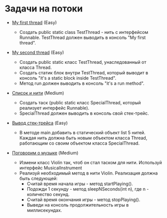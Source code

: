 # **Задачи на потоки**

* [My first thread]() (Easy)

    * Создать public static class TestThread - нить с интерфейсом Runnable. TestThread должен выводить в консоль "My first thread".

* [My second thread]() (Easy)

    * Создать public static класс TestThread, унаследованный от класса Thread.
    * Создать статик блок внутри TestThread, который выводит в консоль "it's a static block inside TestThread".
    * Метод run должен выводить в консоль "it's a run method".

* [Список и нити]() (Medium)

    * Создать таск (public static класс SpecialThread, который реализует интерфейс Runnable).
    * SpecialThread должен выводить в консоль свой стек-трейс.

* [Вывод стек-трейса]() (Easy)

    * В методе main добавить в статический объект list 5 нитей. Каждая нить должна быть новым объектом класса Thread, работающим со своим объектом класса SpecialThread.

* [Поговорим о музыке]() (Medium)

    * Измени класс Violin так, чтоб он стал таском для нити. Используй интерфейс MusicalInstrument
    * Реализуй необходимый метод в нити Violin. Реализация должна быть следующей:
        * Считай время начала игры - метод startPlaying().
        * Подожди 1 секунду - метод sleepNSeconds(int n), где n - количество секунд.
        * Считай время окончания игры - метод stopPlaying().
        * Выведи на консоль продолжительность игры в миллисекундах.